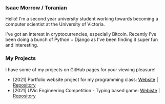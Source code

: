 ### Isaac Morrow / Toranian
Hello! I'm a second year university student working towards becoming a computer scientist at the University of Victoria. 

I've got an interest in cryptocurrencies, especially Bitcoin. Recently I've been doing a bunch of Python + Django as I've been finding it super fun and interesting.

### My Projects
I have some of my projects on GitHub pages for your viewing pleasure!
- [2021] Portfolio website project for my programming class: [Website](https://toranian.github.io/portfolio-project/) | [Repository](https://github.com/Toranian/word-duels)
- [2021] UVic Engineering Competition - Typing based game: [Webiste](https://toranian.github.io/word-duels/) | [Repository](https://github.com/Toranian/portfolio-project)

